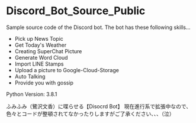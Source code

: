 # Discord_Bot_Source_Public
Sample source code of the Discord bot.
The bot has these following skills...

* Pick up News Topic
* Get Today's Weather
* Creating SuperChat Picture
* Generate Word Cloud
* Import LINE Stamps
* Upload a picture to Google-Cloud-Storage
* Auto Talking
* Provide you with gossip

Python Version: 3.8.1


ふみふみ（鷺沢文香）に喋らせる【Disocrd Bot】
現在進行系で拡張中なので、色々とコードが整頓されてなかったりしますがご了承ください、、、（泣）
